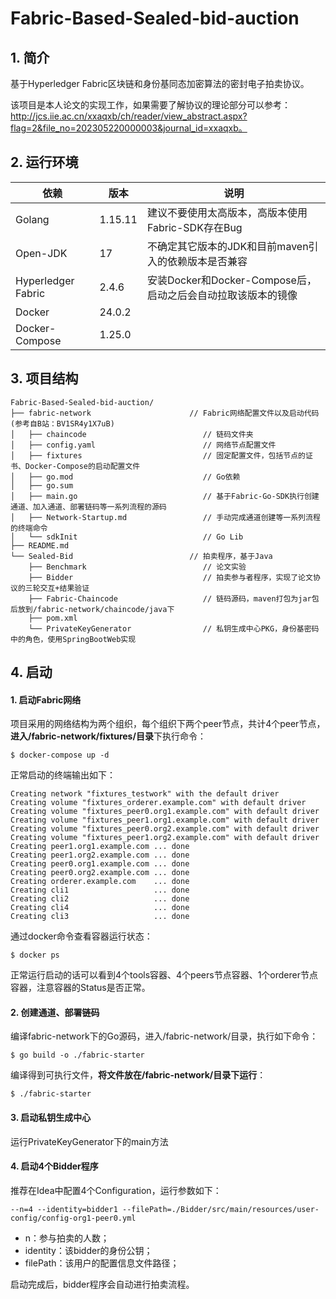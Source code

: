 # Fabric-Based-Sealed-bid-auction
## 1. 简介

基于Hyperledger Fabric区块链和身份基同态加密算法的密封电子拍卖协议。

该项目是本人论文的实现工作，如果需要了解协议的理论部分可以参考：http://jcs.iie.ac.cn/xxaqxb/ch/reader/view_abstract.aspx?flag=2&file_no=202305220000003&journal_id=xxaqxb。



## 2. 运行环境

| 依赖               | 版本    | 说明                                                         |
| ------------------ | ------- | ------------------------------------------------------------ |
| Golang             | 1.15.11 | 建议不要使用太高版本，高版本使用Fabric-SDK存在Bug            |
| Open-JDK           | 17      | 不确定其它版本的JDK和目前maven引入的依赖版本是否兼容         |
| Hyperledger Fabric | 2.4.6   | 安装Docker和Docker-Compose后，启动之后会自动拉取该版本的镜像 |
| Docker             | 24.0.2  |                                                              |
| Docker-Compose     | 1.25.0  |                                                              |



## 3. 项目结构

```
Fabric-Based-Sealed-bid-auction/
├── fabric-network                      // Fabric网络配置文件以及启动代码(参考自B站：BV1SR4y1X7uB)
│   ├── chaincode                          // 链码文件夹
│   ├── config.yaml                        // 网络节点配置文件
│   ├── fixtures                           // 固定配置文件，包括节点的证书、Docker-Compose的启动配置文件
│   ├── go.mod                             // Go依赖
│   ├── go.sum
│   ├── main.go                            // 基于Fabric-Go-SDK执行创建通道、加入通道、部署链码等一系列流程的源码
│   ├── Network-Startup.md                 // 手动完成通道创建等一系列流程的终端命令
│   └── sdkInit                            // Go Lib
├── README.md
└── Sealed-Bid                          // 拍卖程序，基于Java
    ├── Benchmark                          // 论文实验
    ├── Bidder                             // 拍卖参与者程序，实现了论文协议的三轮交互+结果验证
    ├── Fabric-Chaincode                   // 链码源码，maven打包为jar包后放到/fabric-network/chaincode/java下
    ├── pom.xml
    └── PrivateKeyGenerator                // 私钥生成中心PKG，身份基密码中的角色，使用SpringBootWeb实现
```



## 4. 启动

#### 1. 启动Fabric网络

项目采用的网络结构为两个组织，每个组织下两个peer节点，共计4个peer节点，**进入/fabric-network/fixtures/目录**下执行命令：

```shell
$ docker-compose up -d
```

正常启动的终端输出如下：

```
Creating network "fixtures_testwork" with the default driver
Creating volume "fixtures_orderer.example.com" with default driver
Creating volume "fixtures_peer0.org1.example.com" with default driver
Creating volume "fixtures_peer1.org1.example.com" with default driver
Creating volume "fixtures_peer0.org2.example.com" with default driver
Creating volume "fixtures_peer1.org2.example.com" with default driver
Creating peer1.org1.example.com ... done
Creating peer1.org2.example.com ... done
Creating peer0.org1.example.com ... done
Creating peer0.org2.example.com ... done
Creating orderer.example.com    ... done
Creating cli1                   ... done
Creating cli2                   ... done
Creating cli4                   ... done
Creating cli3                   ... done
```

通过docker命令查看容器运行状态：

```shell
$ docker ps
```

正常运行启动的话可以看到4个tools容器、4个peers节点容器、1个orderer节点容器，注意容器的Status是否正常。

#### 2.  创建通道、部署链码

编译fabric-network下的Go源码，进入/fabric-network/目录，执行如下命令：

```shell
$ go build -o ./fabric-starter
```

编译得到可执行文件，**将文件放在/fabric-network/目录下运行**：

```shell
$ ./fabric-starter
```

#### 3. 启动私钥生成中心

运行PrivateKeyGenerator下的main方法

#### 4. 启动4个Bidder程序

推荐在Idea中配置4个Configuration，运行参数如下：

```
--n=4 --identity=bidder1 --filePath=./Bidder/src/main/resources/user-config/config-org1-peer0.yml
```

- n：参与拍卖的人数；
- identity：该bidder的身份公钥；
- filePath：该用户的配置信息文件路径；

启动完成后，bidder程序会自动进行拍卖流程。
